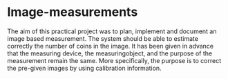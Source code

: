 # Image-measurements
The aim of this practical project was to plan, implement and document an image based measurement. The system should be able to estimate correctly the number of coins
in the image. It has been given in advance that the measuring device, the measuringobject, and the purpose of the measurement remain the same. More specifically, the
purpose is to correct the pre-given images by using calibration information.
